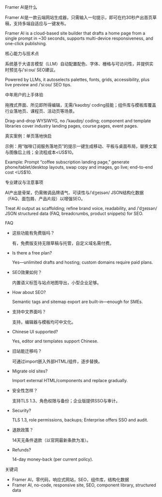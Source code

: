 Framer AI是什么

Framer AI是一款云端网站生成器，只需输入一句提示，即可在约30秒产出首页草稿，支持多端自适应与一键发布。

Framer AI is a cloud-based site builder that drafts a home page from a single prompt in ~30 seconds, supports multi-device responsiveness, and one-click publishing.

核心能力与技术点

系统基于大语言模型（LLM）自动配置配色、字体、栅格与可访问性，并提供实时预览与/ˈsiːoʊ/ SEO建议。

Powered by LLMs, it autoselects palettes, fonts, grids, accessibility, plus live preview and /ˈsiːoʊ/ SEO tips.

中年用户的上手体验

拖拽式界面、所见即所得编辑，无需/ˈkəʊdɪŋ/ coding技能；组件库与模板库覆盖行业落地页、课程页、活动页等场景。

Drag-and-drop WYSIWYG, no /ˈkəʊdɪŋ/ coding; component and template libraries cover industry landing pages, course pages, event pages.

真实案例：单页落地快启

示例：用“咖啡订阅服务落地页”的提示一键生成移动、平板与桌面布局，替换文案与图像后上线；全流程成本<US$10。

Example: Prompt “coffee subscription landing page,” generate phone/tablet/desktop layouts, swap copy and images, go live; end-to-end cost <US$10.

专业建议与注意事项

AI产出是骨架，仍需微调品牌语气、可读性与/ˈdʒeɪsən/ JSON结构化数据（FAQ、面包屑、产品片段）以增强SEO。

Treat AI output as scaffolding; refine brand voice, readability, and /ˈdʒeɪsən/ JSON structured data (FAQ, breadcrumbs, product snippets) for SEO.

FAQ

- 这些功能有免费版吗？
    
    有，免费版支持无限草稿与托管，自定义域名需付费。
    
- Is there a free plan?
    
    Yes—unlimited drafts and hosting; custom domains require paid plans.
    
- SEO效果如何？
    
    内置语义标签与站点地图导出，小型企业足够。
    
- How about SEO?
    
    Semantic tags and sitemap export are built-in—enough for SMEs.
    
- 支持中文界面吗？
    
    支持，编辑器与模板均可中文化。
    
- Chinese UI supported?
    
    Yes, editor and templates support Chinese.
    
- 旧站能迁移吗？
    
    可通过import嵌入外部HTML/组件，逐步替换。
    
- Migrate old sites?
    
    Import external HTML/components and replace gradually.
    
- 安全性怎样？
    
    支持TLS 1.3、角色权限与备份；企业版提供SSO与审计。
    
- Security?
    
    TLS 1.3, role permissions, backups; Enterprise offers SSO and audit.
    
- 退款政策？
    
    14天无条件退款（以官网最新条款为准）。
    
- Refunds?
    
    14-day money-back (per current policy).
    

关键词

- Framer AI，零代码，响应式网站，SEO，组件库，结构化数据
- Framer AI, no-code, responsive site, SEO, component library, structured data
